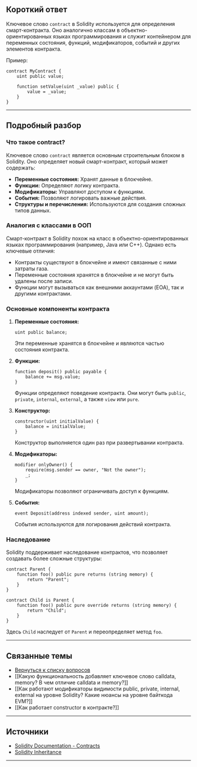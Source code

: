 
## Короткий ответ

Ключевое слово `contract` в Solidity используется для определения смарт-контракта. Оно аналогично классам в объектно-ориентированных языках программирования и служит контейнером для переменных состояния, функций, модификаторов, событий и других элементов контракта.

Пример:
```solidity
contract MyContract {
    uint public value;

    function setValue(uint _value) public {
        value = _value;
    }
}
```

---
## Подробный разбор

### **Что такое contract?**
Ключевое слово `contract` является основным строительным блоком в Solidity. Оно определяет новый смарт-контракт, который может содержать:
- **Переменные состояния:** Хранят данные в блокчейне.
- **Функции:** Определяют логику контракта.
- **Модификаторы:** Управляют доступом к функциям.
- **События:** Позволяют логировать важные действия.
- **Структуры и перечисления:** Используются для создания сложных типов данных.

### **Аналогия с классами в ООП**
Смарт-контракт в Solidity похож на класс в объектно-ориентированных языках программирования (например, Java или C++). Однако есть ключевые отличия:
- Контракты существуют в блокчейне и имеют связанные с ними затраты газа.
- Переменные состояния хранятся в блокчейне и не могут быть удалены после записи.
- Функции могут вызываться как внешними аккаунтами (EOA), так и другими контрактами.

### **Основные компоненты контракта**
1. **Переменные состояния:**
   ```solidity
   uint public balance;
   ```
   Эти переменные хранятся в блокчейне и являются частью состояния контракта.

2. **Функции:**
   ```solidity
   function deposit() public payable {
       balance += msg.value;
   }
   ```
   Функции определяют поведение контракта. Они могут быть `public`, `private`, `internal`, `external`, а также `view` или `pure`.

3. **Конструктор:**
   ```solidity
   constructor(uint initialValue) {
       balance = initialValue;
   }
   ```
   Конструктор выполняется один раз при развертывании контракта.

4. **Модификаторы:**
   ```solidity
   modifier onlyOwner() {
       require(msg.sender == owner, "Not the owner");
       _;
   }
   ```
   Модификаторы позволяют ограничивать доступ к функциям.

5. **События:**
   ```solidity
   event Deposit(address indexed sender, uint amount);
   ```
   События используются для логирования действий контракта.

### **Наследование**
Solidity поддерживает наследование контрактов, что позволяет создавать более сложные структуры:
```solidity
contract Parent {
    function foo() public pure returns (string memory) {
        return "Parent";
    }
}

contract Child is Parent {
    function foo() public pure override returns (string memory) {
        return "Child";
    }
}
```
Здесь `Child` наследует от `Parent` и переопределяет метод `foo`.

---
## Связанные темы
- [Вернуться к списку вопросов](5.%20Список%20вопросов.md)
- [[Какую функциональность добавляет ключевое слово calldata, memory? В чем отличие calldata и memory?]]
- [[Как работают модификаторы видимости public, private, internal, external на уровне Solidity? Какие нюансы на уровне байткода EVM?]]
- [[Как работает constructor в контракте?]]

---
## Источники
- [Solidity Documentation - Contracts](https://docs.soliditylang.org/en/latest/contracts.html)
- [Solidity Inheritance](https://docs.soliditylang.org/en/latest/contracts.html#inheritance)
---